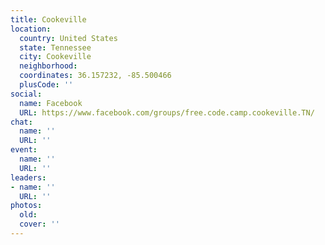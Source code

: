 ```yaml
---
title: Cookeville
location:
  country: United States
  state: Tennessee
  city: Cookeville
  neighborhood: 
  coordinates: 36.157232, -85.500466
  plusCode: ''
social:
  name: Facebook
  URL: https://www.facebook.com/groups/free.code.camp.cookeville.TN/
chat:
  name: ''
  URL: ''
event:
  name: ''
  URL: ''
leaders:
- name: ''
  URL: ''
photos:
  old: 
  cover: ''
---
```


